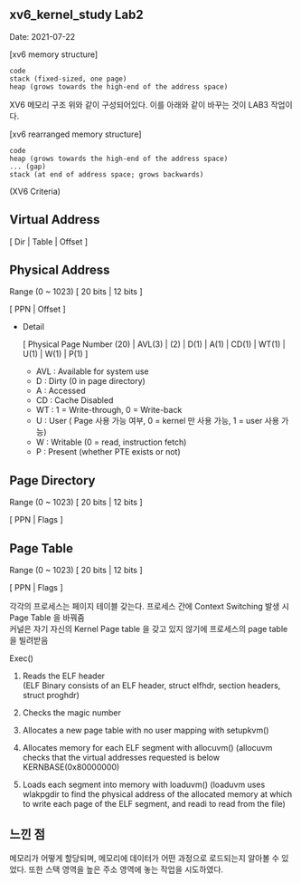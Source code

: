 ## xv6_kernel_study Lab2
  
Date: 2021-07-22  

[xv6 memory structure] 
  
```
code
stack (fixed-sized, one page)
heap (grows towards the high-end of the address space)
``` 

XV6 메모리 구조 위와 같이 구성되어있다. 이를 아래와 같이 바꾸는 것이 LAB3 작업이다.   

[xv6 rearranged memory structure]
   
```
code
heap (grows towards the high-end of the address space)
... (gap)
stack (at end of address space; grows backwards)
```

(XV6 Criteria)

## Virtual Address
    
[ Dir | Table | Offset ]
   
## Physical Address 
  
Range (0 ~ 1023) [ 20 bits | 12 bits ]
   
[ PPN | Offset ] 

- Detail  
 
  [ Physical Page Number (20) | AVL(3) | (2) | D(1) | A(1) | CD(1) | WT(1) | U(1) | W(1) | P(1) ] 
    
  - AVL : Available for system use 
  - D : Dirty (0 in page directory) 
  - A : Accessed 
  - CD : Cache Disabled 
  - WT : 1 = Write-through, 0 = Write-back 
  - U : User ( Page 사용 가능 여부, 0 = kernel 만 사용 가능, 1 = user 사용 가능) 
  - W : Writable (0 = read, instruction fetch)
  - P : Present (whether PTE exists or not) 
    
   
## Page Directory 
    
Range (0 ~ 1023) [ 20 bits | 12 bits ] 
  
[ PPN | Flags ] 
      
## Page Table 
     
Range (0 ~ 1023) [ 20 bits | 12 bits ] 
   
[ PPN | Flags ]
      
각각의 프로세스는 페이지 테이블 갖는다. 프로세스 간에 Context Switching 발생 시 Page Table 을 바꿔줌  
커널은 자기 자신의 Kernel Page table 을 갖고 있지 않기에 프로세스의 page table 을 빌려받음 


Exec()  
   
1. Reads the ELF header  
   (ELF Binary consists of an ELF header, struct elfhdr, section headers, struct proghdr)
2. Checks the magic number 
  
3. Allocates a new page table with no user mapping with setupkvm()
   
4. Allocates memory for each ELF segment with allocuvm() 
   (allocuvm checks that the virtual addresses requested is below KERNBASE(0x80000000)   
    
5. Loads each segment into memory with loaduvm() 
   (loaduvm uses wlakpgdir to find the physical address of the allocated memory at which to write each page of the ELF segment, and readi to read from the file)    

## 느낀 점  
   메모리가 어떻게 할당되며, 메모리에 데이터가 어떤 과정으로 로드되는지 알아볼 수 있었다. 또한 스택 영역을 높은 주소 영역에 놓는 작업을 시도하였다. 



